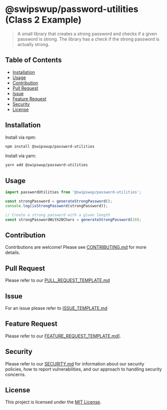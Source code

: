 # @swipswup/password-utilities (Class 2 Example)

> A small library that creates a strong password and checks if a given password is strong. The library has a check if the strong password is actually strong.

## Table of Contents

- [Installation](#installation)
- [Usage](#usage)
- [Contribution](#contribution)
- [Pull Request](#pull-request)
- [Issue](#issue)
- [Feature Request](#feature-request)
- [Security](#security)
- [License](#license)

## Installation

Install via npm:

```bash
npm install @swipswup/password-utilities
```
Install via yarn:

```bash
yarn add @swipswup/password-utilities
```

## Usage

```js
import passwordUtilities from '@swipswup/password-utilities';

const strongPassword = generateStrongPassword();
console.log(isStrongPassword(strongPassword));

// Create a strong password with a given length
const strongPasswordWith20Chars = generateStrongPassword(20);
```

## Contribution

Contributions are welcome! Please see [CONTRIBUTING.md](./CONTRIBUTING.md) for more details.

## Pull Request
Please refer to our [PULL_REQUEST_TEMPLATE.md](./PULL_REQUEST_TEMPLATE.md)

## Issue
For an issue please refer to [ISSUE_TEMPLATE.md](./ISSUE_TEMPLATE.md)

## Feature Request
Please refer to our [FEATURE_REQUEST_TEMPLATE.md](./FEATURE_REQUEST_TEMPLATE.md)].

## Security

Please refer to our [SECURITY.md](./SECURITY.md) for information about our security policies, how to report vulnerabilities, and our approach to handling security concerns.

## License

This project is licensed under the [MIT License](./LICENSE.md).


